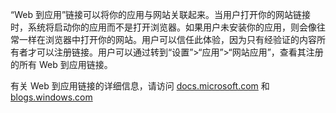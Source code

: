 ﻿“Web 到应用”链接可以将你的应用与网站关联起来。当用户打开你的网站链接时，系统将启动你的应用而不是打开浏览器。如果用户未安装你的应用，则会像往常一样在浏览器中打开你的网站。用户可以信任此体验，因为只有经验证的内容所有者才可以注册链接。用户可以通过转到“设置”>“应用”>“网站应用”，查看其注册的所有 Web 到应用链接。

有关 Web 到应用链接的详细信息，请访问 
[docs.microsoft.com](https://docs.microsoft.com/windows/uwp/launch-resume/web-to-app-linking) 和 
[blogs.windows.com](https://blogs.windows.com/buildingapps/2016/10/14/web-to-app-linking-with-appurihandlers/)